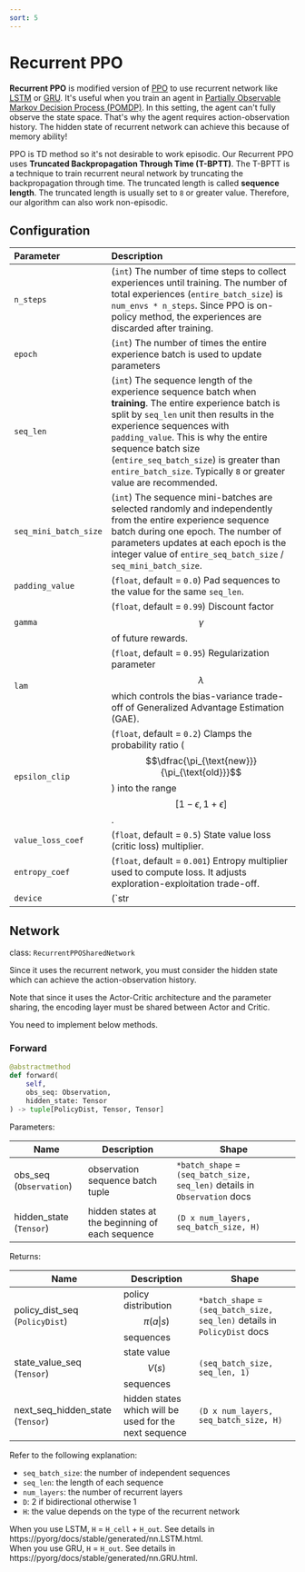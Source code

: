 ```yaml
---
sort: 5
---
```


# Recurrent PPO

**Recurrent PPO** is modified version of [PPO](./ppo.md) to use recurrent network like [LSTM](https://en.wikipedia.org/wiki/Long_short-term_memory) or [GRU](https://en.wikipedia.org/wiki/Gated_recurrent_unit). It's useful when you train an agent in [Partially Observable Markov Decision Process (POMDP)](https://en.wikipedia.org/wiki/Partially_observable_Markov_decision_process). In this setting, the agent can't fully observe the state space. That's why the agent requires action-observation history. The hidden state of recurrent network can achieve this because of memory ability!

PPO is TD method so it's not desirable to work episodic. Our Recurrent PPO uses **Truncated Backpropagation Through Time (T-BPTT)**. The T-BPTT is a technique to train recurrent neural network by truncating the backpropagation through time. The truncated length is called **sequence length**. The truncated length is usually set to `8` or greater value. Therefore, our algorithm can also work non-episodic.

## Configuration

|Parameter|Description|
|:---|:---|
|`n_steps`|(`int`) The number of time steps to collect experiences until training. The number of total experiences (`entire_batch_size`) is `num_envs * n_steps`. Since PPO is on-policy method, the experiences are discarded after training.|
|`epoch`|(`int`) The number of times the entire experience batch is used to update parameters|
|`seq_len`|(`int`) The sequence length of the experience sequence batch when **training**. The entire experience batch is split by `seq_len` unit then results in the experience sequences with `padding_value`. This is why the entire sequence batch size (`entire_seq_batch_size`) is greater than `entire_batch_size`. Typically `8` or greater value are recommended.|
|`seq_mini_batch_size`|(`int`) The sequence mini-batches are selected randomly and independently from the entire experience sequence batch during one epoch. The number of parameters updates at each epoch is the integer value of `entire_seq_batch_size` / `seq_mini_batch_size`.|
|`padding_value`|(`float`, default = `0.0`) Pad sequences to the value for the same `seq_len`.|
|`gamma`|(`float`, default = `0.99`) Discount factor $$\gamma$$ of future rewards.|
|`lam`|(`float`, default = `0.95`) Regularization parameter $$\lambda$$ which controls the bias-variance trade-off of Generalized Advantage Estimation (GAE).|
|`epsilon_clip`|(`float`, default = `0.2`) Clamps the probability ratio ($$\dfrac{\pi_{\text{new}}}{\pi_{\text{old}}}$$) into the range $$[1 - \epsilon, 1 + \epsilon]$$.|
|`value_loss_coef`|(`float`, default = `0.5`) State value loss (critic loss) multiplier.|
|`entropy_coef`|(`float`, default = `0.001`) Entropy multiplier used to compute loss. It adjusts exploration-exploitation trade-off.|
|`device`|(`str | None`, default = `None`) Device on which the agent works. If this setting is `None`, the agent device is same as your network's one. Otherwise, the network device changes to this device. <br><br> Options: `None`, `cpu`, `cuda`, `cuda:0` and other devices of `torch.device()` argument|

## Network

class: `RecurrentPPOSharedNetwork`

Since it uses the recurrent network, you must consider the hidden state which can achieve the action-observation history.

Note that since it uses the Actor-Critic architecture and the parameter sharing, the encoding layer must be shared between Actor and Critic.

You need to implement below methods.

### Forward

```python
@abstractmethod
def forward(
    self, 
    obs_seq: Observation, 
    hidden_state: Tensor
) -> tuple[PolicyDist, Tensor, Tensor]
```

Parameters:

|Name|Description|Shape|
|---|---|---|
|obs_seq (`Observation`)|observation sequence batch tuple|`*batch_shape` = `(seq_batch_size, seq_len)` details in `Observation` docs|
|hidden_state (`Tensor`)|hidden states at the beginning of each sequence|`(D x num_layers, seq_batch_size, H)`|

Returns:

|Name|Description|Shape|
|---|---|---|
|policy_dist_seq (`PolicyDist`)|policy distribution $$\pi(a \vert s)$$ sequences|`*batch_shape` = `(seq_batch_size, seq_len)` details in `PolicyDist` docs|
|state_value_seq (`Tensor`)|state value $$V(s)$$ sequences|`(seq_batch_size, seq_len, 1)`|
|next_seq_hidden_state (`Tensor`)|hidden states which will be used for the next sequence|`(D x num_layers, seq_batch_size, H)`|

Refer to the following explanation:
        
* `seq_batch_size`: the number of independent sequences
* `seq_len`: the length of each sequence
* `num_layers`: the number of recurrent layers
* `D`: 2 if bidirectional otherwise 1
* `H`: the value depends on the type of the recurrent network

When you use LSTM, `H` = `H_cell` + `H_out`. See details in https://pyorg/docs/stable/generated/nn.LSTM.html. <br>
When you use GRU, `H` = `H_out`. See details in https://pyorg/docs/stable/generated/nn.GRU.html.